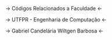 -> Códigos Relacionados a Faculdade <-

-> UTFPR - Engenharia de Computação <-

-> Gabriel Candelária Wiltgen Barbosa <-
